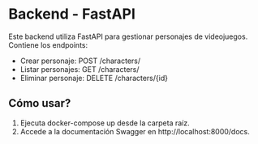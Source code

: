 # Backend - FastAPI

Este backend utiliza FastAPI para gestionar personajes de videojuegos. Contiene los endpoints:
- Crear personaje: POST /characters/
- Listar personajes: GET /characters/
- Eliminar personaje: DELETE /characters/{id}

## Cómo usar?
1. Ejecuta docker-compose up desde la carpeta raíz.
2. Accede a la documentación Swagger en http://localhost:8000/docs.
